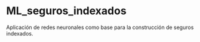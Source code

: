 # ML_seguros_indexados
Aplicación de redes neuronales como base para la construcción de seguros indexados.
